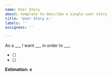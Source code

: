 ```yaml
---
name: User Story
about: template to describe a single user story
title: 'User Story x:'
labels: ''
assignees: ''

---
```


As a ___ I want ___ in order to ___.

- [ ] 
- [ ] 

**Estimation: x**
